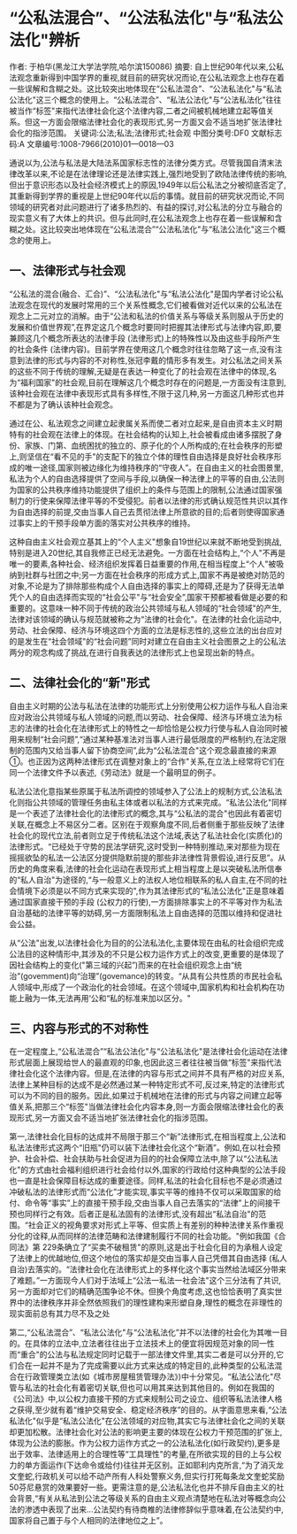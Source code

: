 # “公私法混合”、“公法私法化"与“私法公法化"辨析

作者: 于柏华(黑龙江大学法学院,哈尔滨150086)
摘要: 自上世纪90年代以来,公私法观念重新得到中国学界的重视,就目前的研究状况而论,在公私法观念上也存在着一些误解和含糊之处。这比较突出地体现在“公私法混合”、“公法私法化"与“私法公法化"这三个概念的使用上。“公私法混合”、“私法公法化"与“公法私法化"往往被当作“标签"来指代法律社会化这个法律内容,二者之间被机械地建立起等值关系。但这一方面会限缩法律社会化的表现形式,另一方面又会不适当地扩张法律社会化的指涉范围。
关键词:公法;私法;法律形式;社会观
中图分类号:DF0
文献标志码:A
文章编号:1008-7966(2010)01—0018—03

通说以为,公法与私法是大陆法系国家标志性的法律分类方式。尽管我国自清末法律改革以来,不论是在法律理论还是法律实践上,强烈地受到了欧陆法律传统的影响,但出于意识形态以及社会经济模式上的原因,1949年以后公私法之分被彻底否定了,其重新得到学界的重视是上世纪90年代以后的事情。就目前的研究状况而论,不同领域的研究者对此问题进行了诸多热烈的、有益的探讨,对公私法的分立与融合的现实意义有了大体上的共识。但与此同时,在公私法观念上也存在着一些误解和含糊之处。这比较突出地体现在“公私法混合”“公法私法化"与“私法公法化"这三个概念的使用上。

## 一、法律形式与社会观

“公私法的混合(融合、汇合)”、“公法私法化"与“私法公法化"是国内学者讨论公私法观念在现代的发展时常用的三个关系性概念,它们被看做对近代以来的公私法在观念上二元对立的消解。由于“公法和私法的价值关系与等级关系则服从于历史的发展和价值世界观”,在界定这几个概念时要同时把握其法律形式与法律内容,即,要兼顾这几个概念所表达的法律手段 (法律形式)上的特殊性以及由这些手段所产生的社会条件 (法律内容)。目前学界在使用这几个概念时往往忽略了这一点,没有注意到法律的形式与内容的不对称性,张冠李戴的情形多有发生。对公私法之间关系的这些不同于传统的理解,无疑是在表达一种变化了的社会观在法律中的体现,名为“福利国家"的社会观,目前在理解这几个概念时存在的问题是,一方面没有注意到,该种社会观在法律中表现形式具有多样性,不限于这几种,另一方面这几种形式也并不都是为了确认该种社会观念。

通过在公、私法观念之间建立起隶属关系而使二者对立起来,是自由资本主义时期特有的社会观在法律上的体现。在社会结构的认知上,社会被看成由诸多摆脱了身份、家族、门第、血统困扰的独立的、原子化的个人所构成的;在社会秩序的形塑上,则坚信在“看不见的手"的支配下的独立个体的理性自由选择是良好社会秩序形成的唯一途径,国家则被边缘化为维持秩序的“守夜人”。在自由主义的社会图景里,私法为个人的自由选择提供了空间与手段,以确保一种法律上的平等的自由,公法则为国家的公共秩序维持功能提供了组织上的条件与范围上的限制,公法通过国家强制力的行使来保障法律平等的不受侵犯。前者以法律的形式确认规范性共识以其作为自由选择的前提,交由当事人自己去贯彻法律上所意欲的目的;后者则使得国家通过事实上的干预手段单方面的落实对公共秩序的维持。

这种自由主义社会观立基其上的“个人主义"想象自19世纪以来就不断地受到挑战,特别是进入20世纪,其自我修正已经无法避免。一方面在社会结构上,“个人"不再是唯一的要素,各种社会、经济组织发挥着日益重要的作用,在相当程度上“个人"被吸纳到社群与社团之中;另一方面在社会秩序的形成方式上,国家不再是被绝对防范的对象,不论是为了排除那些构成个人自由选择的事实上的障碍,还是为了获得无法单凭个人的自由选择而实现的“社会公平"与“社会安全”,国家干预都被看做是必要的和重要的。这意味一种不同于传统的政治公共领域与私人领域的“社会领域"的产生,法律对该领域的确认与规范就被称之为“法律的社会化"。在法律的社会化运动中,劳动、社会保障、经济与环境这四个方面的立法是标志性的,这些立法的出台应对的是发生在“社会领域"的“社会问题”同时对建立在自由主义社会图景之上的公私法两分的观念构成了挑战,在进行自我表达的法律形式上也呈现出新的特点。

## 二、法律社会化的“新"形式

自由主义时期的公法与私法在法律的功能形式上分别使用公权力运作与私人自治来应对政治公共领域与私人领域的问题,而以劳动、社会保障、经济与环境立法为标志的法律的社会化在法律形式上的特性之一却恰恰是公权力行使与私人自治同时被用来规制“社会问题”,“通过某种基准法对当事人进行最低限度的严格制约,在法定限制的范围内又给当事人留下协商空间”,此为“公私法混合"这个观念最直接的来源①。也正因为这两种法律形式在调整对象上的“合作"关系,在立法上经常将它们在同一个法律文件予以表述,《劳动法》就是一个最明显的例子。

私法公法化意指某些原属于私法所调控的领域参入了公法上的规制方式,公法私法化则指公共领域的管理任务由私主体或者以私法的方式来完成。“私法公法化"同样是一个表述了法律社会化的法律形式的概念,其与“公私法的混合"也因此有着密切关联,在概念上不易区分二者。区别在于观察角度不同,后者侧重于那些反映了法律社会化的现代立法,前者则立足于传统私法这个法域,表达了私法社会化(实质化)的法律形式。“已经处于守势的民法学研究,这时受到一种特别推动,来对那些为现在摇摇欲坠的私法一公法区分提供隐默前提的那些非法律性背景假设,进行反思”。从历史的角度来看,法律的社会化运动在表现形式上相当程度上是以突破私法所信奉的“私人自治"为途径的,“与一般意义上的法权人地位相联系的私人自主,在不同的社会情境下必须是以不同方式来实现的",作为其法律形式的“私法公法化"正是意味着通过国家直接干预的手段 (公权力的行使),一方面排除事实上的不平等对作为私法自治基础的法律平等的妨碍,另一方面限制私法上自由选择的范围以维持和促进社会公益。

从“公法"出发,以法律社会化为目的的公法私法化,主要体现在由私的社会组织完成公法目的这种情形中,其涉及的不只是公权力运作方式上的改变,更重要的是体现了因社会结构上的变化("第三域的兴起”)而来的在社会组织观念上由“统治”(govemment)向“治理”(govemance)的转变。“从具有公共性质的市民社会私人领域中,形成了一个政治化的社会领域。在这个领域中,国家机构和社会机构在功能上融为一体,无法再用‘公和“私的标准来加以区分。"

## 三、内容与形式的不对称性

在一定程度上,“公私法混合”“私法公法化"与“公法私法化"是法律社会化运动在法律形式层面上展现给世人的最直观的印象,也因此这三者往往被当做“标签"来指代法律社会化这个法律内容。但是,在法律的内容与形式之间并不具有严格的对应关系,法律上某种目标的达成不是必然通过某一种特定形式不可,反过来,特定的法律形式可以为不同的目的服务。因此,如果过于机械地在法律的形式与内容之间建立起等值关系,把那三个“标签"当做法律社会化内容本身,则一方面会限缩法律社会化的表现形式,另一方面又会不适当地扩张法律社会化的指涉范围。

第一,法律社会化目标的达成并不局限于那三个“新”法律形式,在相当程度上,公法和私法法律形式这两个“旧瓶"仍可以装下法律社会化这个“新酒”。例如,在以社会预护、社会补偿、社会扶助与社会促进为目的的社会保障立法中,除了以“公法私法化"的方式由社会福利组织进行社会给付以外,国家的行政给付这种典型的公法手段也一直是社会保障目标达成的重要途径。同样,私法的社会化目标也不是必须通过冲破私法的法律形式而“公法化”才能实现,事实平等的维持不仅可以采取国家的给付、命令等“事实”上的直接干预手段,交由当事人自己去落实的“法律”上的间接干预也同样行之有效。后者正是私法固有的法律形式,没有超出“私法自治"的范围。“社会正义的视角要求对形式上平等、但实质上有差别的种种法律关系作重视分化的诠释,从而同样的法律范畴和法律建制履行不同的社会功能。"例如我国《合同法》第 229条确立了“买卖不破租赁"的原则,这是出于社会化目的为承租人设定了法律上的优越地位,但这个地位的落实却是交由当事人自己凭借其自由选择 (私人自治)去落实的。“法律社会化在法律形式上的多样化这个事实当然给法域区分带来了难题。”一方面现今人们对于法域上“公法一私法一社会法"这个三分法有了共识,另一方面却对它们的精确范围争论不休。但换个角度考虑,这也恰恰表明了真实世界中的法律秩序并非全然依照我们的理性建构来形塑自身,理性的概念在非理性的现实面前总有其力尽不及之处

第二,“公私法混合”、“私法公法化"与“公法私法化”并不以法律的社会化为其唯一目的。在具体的立法中,立法者往往出于立法技术上的便宜将因规范对象的同一性而“重合"的公法与私法规定同时记载于一部法律文件里,其实二者是可以分开的,它们合在一起并不是为了完成需要以此方式来达成的特定目的,此种类型的公私法混合在行政管理类立法(如《城市房屋租赁管理办法》)中十分常见。“私法公法化"尽管与私法的社会化有着密切关联,但也可以用其来达到其他目的。例如在我国的《公司法》中,以公权力直接干预的方式来规制公司之设立、组织等私法法律人格之获得,至少就有着“维护交易安全、稳定经济秩序”的目的。从字面意思来看,“公法私法化"似乎是“私法公法化"在公法领域的对应物,其实它与法律社会化之间的关联却更加松散。法律社会化对公法的影响更主要的体现在公权力干预范围的扩张上,体现为公法的膨胀。作为公权力运作方式之一的公法私法化(如行政契约),更多是出于效率、法律适用上的合理性等“工具理性"的考量,在所欲实现的目的上与公权力的单方面运作(下达命令或给付)往往并无区别。正如耶利内克所言,“为了消灭龙文奎蛇,行政机关可以给不动产所有人科处警察义务,但实行打死每条龙文奎蛇奖励 50芬尼悬赏的效果要好一些。更需注意的是,公法私法化也并不排斥自由主义的社会背景,“有关从私法到公法之等级关系的自由主义观点清楚地在私法对等概念向公法的渗透中表现了出来...公法契约有待商椎的法律修辞似乎意味着,在公法契约中,国家将自己置于与个人相同的法律地位之上”。

